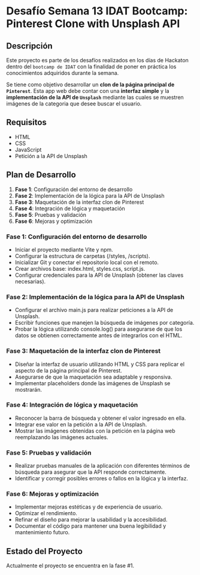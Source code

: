 # Desafío Semana 13 IDAT Bootcamp: Pinterest Clone with Unsplash API

## Descripción

Este proyecto es parte de los desafíos realizados en los días de Hackaton dentro del `bootcamp de IDAT` con la finalidad de poner en práctica los conocimientos adquiridos durante la semana.

Se tiene como objetivo desarrollar un **clon de la página principal de `Pinterest`**.
Esta app web debe contar con una **interfaz simple** y la **implementación de la API de `Unsplash`** mediante las cuales se muestren imágenes de la categoria que desee buscar el usuario.

## Requisitos

- HTML
- CSS
- JavaScript
- Petición a la API de Unsplash

## Plan de Desarrollo

1. **Fase 1**: Configuración del entorno de desarrollo
2. **Fase 2**: Implementación de la lógica para la API de Unsplash
3. **Fase 3**: Maquetación de la interfaz clon de Pinterest
4. **Fase 4**: Integración de lógica y maquetación
5. **Fase 5**: Pruebas y validación
6. **Fase 6**: Mejoras y optimización

### Fase 1: Configuración del entorno de desarrollo

- Iniciar el proyecto mediante Vite y npm.
- Configurar la estructura de carpetas (/styles, /scripts).
- Inicializar Git y conectar el repositorio local con el remoto.
- Crear archivos base: index.html, styles.css, script.js.
- Configurar credenciales para la API de Unsplash (obtener las claves necesarias).

### Fase 2: Implementación de la lógica para la API de Unsplash

- Configurar el archivo main.js para realizar peticiones a la API de Unsplash.
- Escribir funciones que manejen la búsqueda de imágenes por categoría.
- Probar la lógica utilizando console.log() para asegurarse de que los datos se obtienen correctamente antes de integrarlos con el HTML.

### Fase 3: Maquetación de la interfaz clon de Pinterest

- Diseñar la interfaz de usuario utilizando HTML y CSS para replicar el aspecto de la página principal de Pinterest.
- Asegurarse de que la maquetación sea adaptable y responsiva.
- Implementar placeholders donde las imágenes de Unsplash se mostrarán.

### Fase 4: Integración de lógica y maquetación

- Reconocer la barra de búsqueda y obtener el valor ingresado en ella.
- Integrar ese valor en la petición a la API de Unsplash.
- Mostrar las imágenes obtenidas con la petición en la página web reemplazando las imágenes actuales.

### Fase 5: Pruebas y validación

- Realizar pruebas manuales de la aplicación con diferentes términos de búsqueda para asegurar que la API responde correctamente.
- Identificar y corregir posibles errores o fallos en la lógica y la interfaz.

### Fase 6: Mejoras y optimización

- Implementar mejoras estéticas y de experiencia de usuario.
- Optimizar el rendimiento.
- Refinar el diseño para mejorar la usabilidad y la accesibilidad.
- Documentar el código para mantener una buena legibilidad y mantenimiento futuro.

## Estado del Proyecto

Actualmente el proyecto se encuentra en la fase #1.
